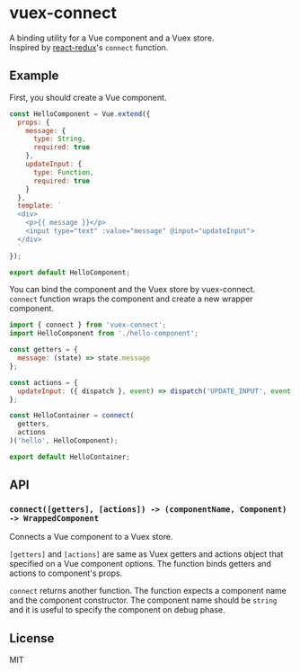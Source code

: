# vuex-connect

A binding utility for a Vue component and a Vuex store.  
Inspired by [react-redux](https://github.com/reactjs/react-redux)'s `connect` function.

## Example

First, you should create a Vue component.

```js
const HelloComponent = Vue.extend({
  props: {
    message: {
      type: String,
      required: true
    },
    updateInput: {
      type: Function,
      required: true
    }
  },
  template: `
  <div>
    <p>{{ message }}</p>
    <input type="text" :value="message" @input="updateInput">
  </div>
  `
});

export default HelloComponent;
```

You can bind the component and the Vuex store by vuex-connect.  
`connect` function wraps the component and create a new wrapper component.

```js
import { connect } from 'vuex-connect';
import HelloComponent from './hello-component';

const getters = {
  message: (state) => state.message
};

const actions = {
  updateInput: ({ dispatch }, event) => dispatch('UPDATE_INPUT', event.target.value)
};

const HelloContainer = connect(
  getters,
  actions
)('hello', HelloComponent);

export default HelloContainer;
```

## API

### `connect([getters], [actions]) -> (componentName, Component) -> WrappedComponent`

Connects a Vue component to a Vuex store.

`[getters]` and `[actions]` are same as Vuex getters and actions object that specified on a Vue component options.
The function binds getters and actions to component's props.

`connect` returns another function. The function expects a component name and the component constructor.
The component name should be `string` and it is useful to specify the component on debug phase.

## License

MIT
